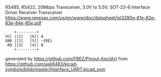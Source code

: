 RS485, RS422, 20Mbps Transceiver, 3.0V to 5.5V, SOT-23-6
Interface Driver Receiver Transceiver
https://www.renesas.com/us/en/www/doc/datasheet/isl3280e-81e-82e-83e-84e-85e.pdf


	    +---------+
	VCC |[1]   [6]| A
	GND |[2]   [5]| ~{RE}
	 RO |[3]   [4]| B
	    +---------+


generated by https://github.com/FBEZ/Pinout-AsciiArt from https://github.com/ask6483/kicad-symbols/blob/master/Interface_UART.kicad_sym